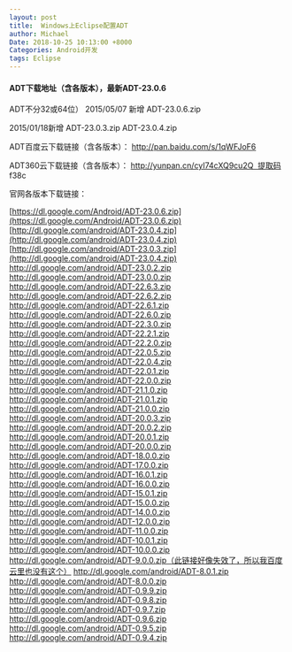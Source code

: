```yaml
---
layout: post
title:  Windows上Eclipse配置ADT
author: Michael
Date: 2018-10-25 10:13:00 +8000
Categories: Android开发
tags: Eclipse
---
```


#### ADT下载地址（含各版本），最新ADT-23.0.6

ADT不分32或64位）
2015/05/07 新增
ADT-23.0.6.zip

2015/01/18新增
ADT-23.0.3.zip
ADT-23.0.4.zip


ADT百度云下载链接（含各版本）：
http://pan.baidu.com/s/1qWFJoF6

ADT360云下载链接（含各版本）：
http://yunpan.cn/cyI74cXQ9cu2Q  提取码 f38c


官网各版本下载链接：

[https://dl.google.com/Android/ADT-23.0.6.zip](https://dl.google.com/Android/ADT-23.0.6.zip)
[http://dl.google.com/android/ADT-23.0.4.zip](http://dl.google.com/android/ADT-23.0.4.zip)
[http://dl.google.com/android/ADT-23.0.3.zip](http://dl.google.com/android/ADT-23.0.4.zip)
http://dl.google.com/android/ADT-23.0.2.zip
http://dl.google.com/android/ADT-23.0.0.zip
http://dl.google.com/android/ADT-22.6.3.zip
http://dl.google.com/android/ADT-22.6.2.zip
http://dl.google.com/android/ADT-22.6.1.zip
http://dl.google.com/android/ADT-22.6.0.zip
http://dl.google.com/android/ADT-22.3.0.zip
http://dl.google.com/android/ADT-22.2.1.zip
http://dl.google.com/android/ADT-22.2.0.zip
http://dl.google.com/android/ADT-22.0.5.zip
http://dl.google.com/android/ADT-22.0.4.zip
http://dl.google.com/android/ADT-22.0.1.zip
http://dl.google.com/android/ADT-22.0.0.zip
http://dl.google.com/android/ADT-21.1.0.zip
http://dl.google.com/android/ADT-21.0.1.zip
http://dl.google.com/android/ADT-21.0.0.zip
http://dl.google.com/android/ADT-20.0.3.zip
http://dl.google.com/android/ADT-20.0.2.zip
http://dl.google.com/android/ADT-20.0.1.zip
http://dl.google.com/android/ADT-20.0.0.zip
http://dl.google.com/android/ADT-18.0.0.zip
http://dl.google.com/android/ADT-17.0.0.zip
http://dl.google.com/android/ADT-16.0.1.zip
http://dl.google.com/android/ADT-16.0.0.zip
http://dl.google.com/android/ADT-15.0.1.zip
http://dl.google.com/android/ADT-15.0.0.zip
http://dl.google.com/android/ADT-14.0.0.zip
http://dl.google.com/android/ADT-12.0.0.zip
http://dl.google.com/android/ADT-11.0.0.zip
http://dl.google.com/android/ADT-10.0.1.zip
http://dl.google.com/android/ADT-10.0.0.zip
http://dl.google.com/android/ADT-9.0.0.zip（此链接好像失效了，所以我百度云里也没有这个）
http://dl.google.com/android/ADT-8.0.1.zip
http://dl.google.com/android/ADT-8.0.0.zip
http://dl.google.com/android/ADT-0.9.9.zip
http://dl.google.com/android/ADT-0.9.8.zip
http://dl.google.com/android/ADT-0.9.7.zip
http://dl.google.com/android/ADT-0.9.6.zip
http://dl.google.com/android/ADT-0.9.5.zip
http://dl.google.com/android/ADT-0.9.4.zip